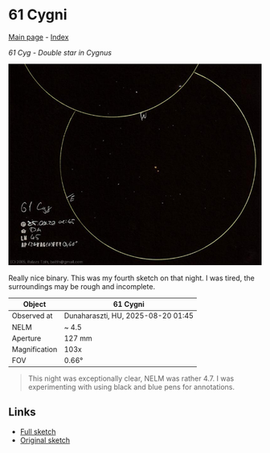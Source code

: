 # 61 Cygni

[Main page](../index.md) - [Index](../pages/obj_index.md)

_61 Cyg_ - _Double star in Cygnus_  

![61 Cygni](../img/61-cyg-20250820.jpg)

Really nice binary. This was my fourth sketch on that night.
I was tired, the surroundings may be rough and incomplete.

Object | 61 Cygni
-|-
Observed at | Dunaharaszti, HU, 2025-08-20 01:45
NELM | ~ 4.5
Aperture | 127 mm
Magnification | 103x
FOV | 0.66°


> This night was exceptionally clear, NELM was rather 4.7.
> I was experimenting with using black and blue pens for annotations.

## Links

- [Full sketch](../img/m27-61-cyg-20250820.jpg)
- [Original sketch](../scan/20250820_2.jpg)
